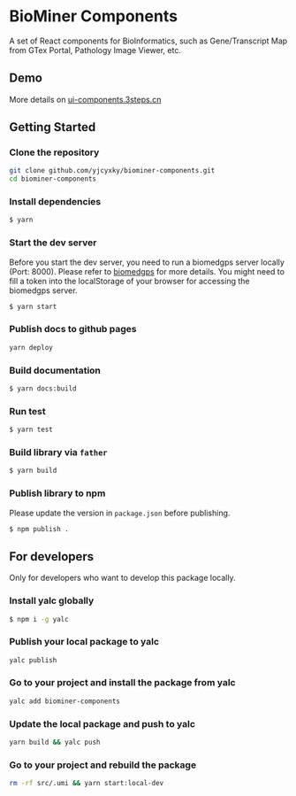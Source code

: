 # BioMiner Components

A set of React components for BioInformatics, such as Gene/Transcript Map from GTex Portal, Pathology Image Viewer, etc.

## Demo

More details on [ui-components.3steps.cn](https://ui-components.3steps.cn)

## Getting Started

### Clone the repository

```bash
git clone github.com/yjcyxky/biominer-components.git
cd biominer-components
```

### Install dependencies

```bash
$ yarn
```

### Start the dev server

Before you start the dev server, you need to run a biomedgps server locally (Port: 8000). Please refer to [biomedgps](https://github.com/yjcyxky/biomedgps) for more details. You might need to fill a token into the localStorage of your browser for accessing the biomedgps server.

```bash
$ yarn start
```

### Publish docs to github pages

```bash
yarn deploy
```

### Build documentation

```bash
$ yarn docs:build
```

### Run test

```bash
$ yarn test
```

### Build library via `father`

```bash
$ yarn build
```

### Publish library to npm

Please update the version in `package.json` before publishing.

```bash
$ npm publish .
```

## For developers

Only for developers who want to develop this package locally.

### Install yalc globally

```bash
$ npm i -g yalc
```

### Publish your local package to yalc

```bash
yalc publish
```

### Go to your project and install the package from yalc

```bash
yalc add biominer-components
```

### Update the local package and push to yalc

```bash
yarn build && yalc push
```

### Go to your project and rebuild the package

```bash
rm -rf src/.umi && yarn start:local-dev
```
